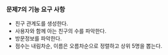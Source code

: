 ### 문제7의 기능 요구 사항

- 친구 관계도를 생성한다.
- 사용자와 함께 아는 친구의 수를 파악한다.
- 방문정보를 파악한다.
- 점수는 내림차순, 이름은 오름차순으로 정렬하고 상위 5명을 뽑는다.